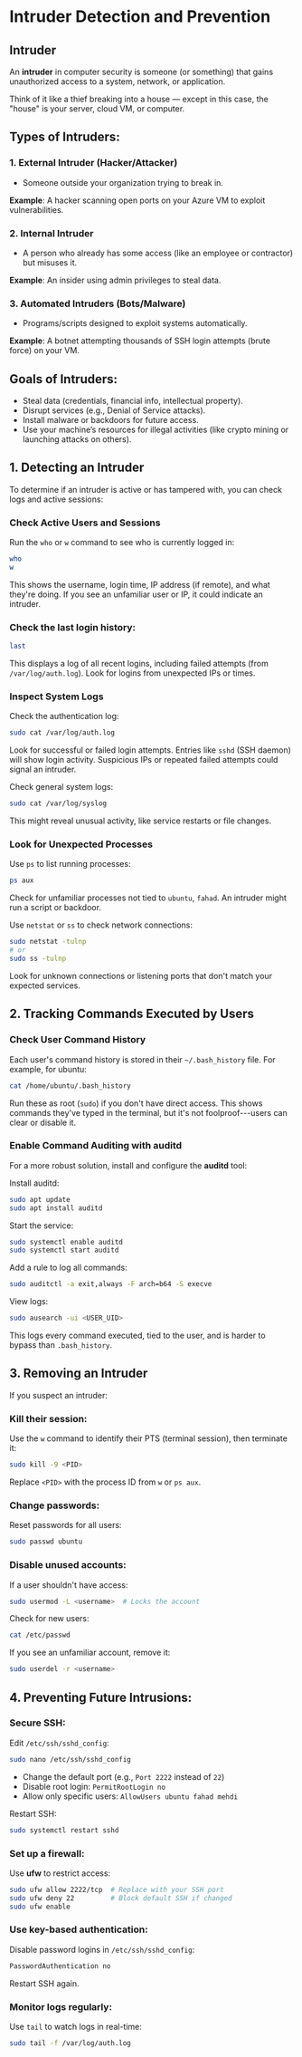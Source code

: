 # Intruder Detection and Prevention

## Intruder
An **intruder** in computer security is someone (or something) that gains unauthorized access to a system, network, or application.

Think of it like a thief breaking into a house — except in this case, the "house" is your server, cloud VM, or computer.

## Types of Intruders:

### 1. External Intruder (Hacker/Attacker)

- Someone outside your organization trying to break in.

**Example**: A hacker scanning open ports on your Azure VM to exploit vulnerabilities.

### 2. Internal Intruder

- A person who already has some access (like an employee or contractor) but misuses it.

**Example**: An insider using admin privileges to steal data.

### 3. Automated Intruders (Bots/Malware)

- Programs/scripts designed to exploit systems automatically.

**Example**: A botnet attempting thousands of SSH login attempts (brute force) on your VM.

## Goals of Intruders:

- Steal data (credentials, financial info, intellectual property).
- Disrupt services (e.g., Denial of Service attacks).
- Install malware or backdoors for future access.
- Use your machine’s resources for illegal activities (like crypto mining or launching attacks on others).


## 1. Detecting an Intruder

To determine if an intruder is active or has tampered with, you can check logs and active sessions:

### Check Active Users and Sessions

Run the `who` or `w` command to see who is currently logged in:

``` bash
who
w
```

This shows the username, login time, IP address (if remote), and what
they're doing. If you see an unfamiliar user or IP, it could indicate an
intruder.

### Check the last login history:

``` bash
last
```

This displays a log of all recent logins, including failed attempts
(from `/var/log/auth.log`). Look for logins from unexpected IPs or
times.

### Inspect System Logs

Check the authentication log:

``` bash
sudo cat /var/log/auth.log
```

Look for successful or failed login attempts. Entries like `sshd` (SSH
daemon) will show login activity. Suspicious IPs or repeated failed
attempts could signal an intruder.

Check general system logs:

``` bash
sudo cat /var/log/syslog
```

This might reveal unusual activity, like service restarts or file
changes.

### Look for Unexpected Processes

Use `ps` to list running processes:

``` bash
ps aux
```

Check for unfamiliar processes not tied to `ubuntu`, `fahad`. An intruder might run a script or backdoor.

Use `netstat` or `ss` to check network connections:

``` bash
sudo netstat -tulnp
# or
sudo ss -tulnp
```

Look for unknown connections or listening ports that don't match your expected services.

## 2. Tracking Commands Executed by Users

### Check User Command History

Each user's command history is stored in their `~/.bash_history` file. For example, for ubuntu:

``` bash
cat /home/ubuntu/.bash_history
```

Run these as root (`sudo`) if you don't have direct access. This shows commands they've typed in the terminal, but it's not foolproof---users can clear or disable it.

### Enable Command Auditing with auditd

For a more robust solution, install and configure the **auditd** tool:

Install auditd:

``` bash
sudo apt update
sudo apt install auditd
```

Start the service:

``` bash
sudo systemctl enable auditd
sudo systemctl start auditd
```

Add a rule to log all commands:

``` bash
sudo auditctl -a exit,always -F arch=b64 -S execve
```

View logs:

``` bash
sudo ausearch -ui <USER_UID>
```

This logs every command executed, tied to the user, and is harder to
bypass than `.bash_history`.


## 3. Removing an Intruder

If you suspect an intruder:

### Kill their session:

Use the `w` command to identify their PTS (terminal session), then terminate it:

``` bash
sudo kill -9 <PID>
```

Replace `<PID>` with the process ID from `w` or `ps aux`.

### Change passwords:

Reset passwords for all users:

``` bash
sudo passwd ubuntu
```

### Disable unused accounts:

If a user shouldn't have access:

``` bash
sudo usermod -L <username>  # Locks the account
```

Check for new users:

``` bash
cat /etc/passwd
```

If you see an unfamiliar account, remove it:

``` bash
sudo userdel -r <username>
```

## 4. Preventing Future Intrusions:

### Secure SSH:

Edit `/etc/ssh/sshd_config`:

``` bash
sudo nano /etc/ssh/sshd_config
```

-   Change the default port (e.g., `Port 2222` instead of `22`)
-   Disable root login: `PermitRootLogin no`
-   Allow only specific users: `AllowUsers ubuntu fahad mehdi`

Restart SSH:

``` bash
sudo systemctl restart sshd
```

### Set up a firewall:

Use **ufw** to restrict access:

``` bash
sudo ufw allow 2222/tcp  # Replace with your SSH port
sudo ufw deny 22         # Block default SSH if changed
sudo ufw enable
```

### Use key-based authentication:

Disable password logins in `/etc/ssh/sshd_config`:

``` bash
PasswordAuthentication no
```

Restart SSH again.

### Monitor logs regularly:

Use `tail` to watch logs in real-time:

``` bash
sudo tail -f /var/log/auth.log
```
